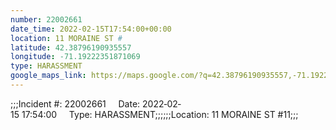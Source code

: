 ```yaml
---
number: 22002661
date_time: 2022-02-15T17:54:00+00:00
location: 11 MORAINE ST #
latitude: 42.38796190935557
longitude: -71.19222351871069
type: HARASSMENT
google_maps_link: https://maps.google.com/?q=42.38796190935557,-71.19222351871069
---
```


;;;Incident #: 22002661     Date: 2022‐02‐15 17:54:00     Type: HARASSMENT;;;;;;Location: 11 MORAINE ST #11;;;
